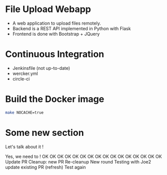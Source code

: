 # File Upload Webapp

* A web application to upload files remotely.
* Backend is a REST API implemented in Python with Flask
* Frontend is done with Bootstrap + JQuery

# Continuous Integration

* Jenkinsfile (not up-to-date)
* wercker.yml
* circle-ci

# Build the Docker image

```bash
make NOCACHE=true
```

# Some new section

Let's talk about it !

Yes, we need to !
OK
OK
OK
OK
OK
OK
OK
OK
OK
OK
OK
OK
OK
OK
OK
OK
Update PR
Cleanup: new PR
Re-cleanup
New round
Testing with Joe2
update existing PR (refresh)
Test again
